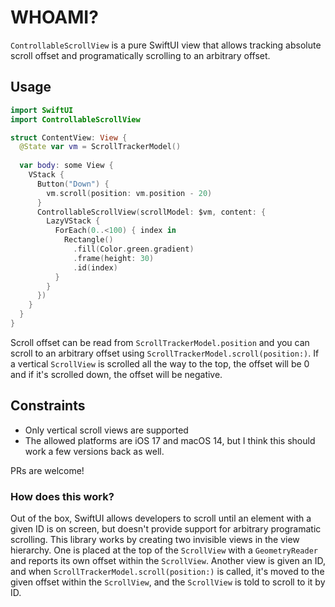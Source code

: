 # WHOAMI?
`ControllableScrollView` is a pure SwiftUI view that allows tracking absolute scroll offset and programatically scrolling to an arbitrary offset.

## Usage
```swift
import SwiftUI
import ControllableScrollView

struct ContentView: View {
  @State var vm = ScrollTrackerModel()
  
  var body: some View {
    VStack {
      Button("Down") {
        vm.scroll(position: vm.position - 20)
      }
      ControllableScrollView(scrollModel: $vm, content: {
        LazyVStack {
          ForEach(0..<100) { index in
            Rectangle()
              .fill(Color.green.gradient)
              .frame(height: 30)
              .id(index)
          }
        }
      })
    }
  }
}
```

Scroll offset can be read from `ScrollTrackerModel.position` and you can scroll to an arbitrary offset using `ScrollTrackerModel.scroll(position:)`. 
If a vertical `ScrollView` is scrolled all the way to the top, the offset will be 0 and if it's scrolled down, the offset will be negative.

## Constraints
- Only vertical scroll views are supported
- The allowed platforms are iOS 17 and macOS 14, but I think this should work a few versions back as well. 

PRs are welcome!

### How does this work?
Out of the box, SwiftUI allows developers to scroll until an element with a given ID is on screen, but doesn't provide support for arbitrary programatic 
scrolling. This library works by creating two invisible views in the view hierarchy. One is placed at the top of the `ScrollView` with a `GeometryReader` and
reports its own offset within the `ScrollView`. Another view is given an ID, and when `ScrollTrackerModel.scroll(position:)` is called, it's moved to the
given offset within the `ScrollView`, and the `ScrollView` is told to scroll to it by ID.
